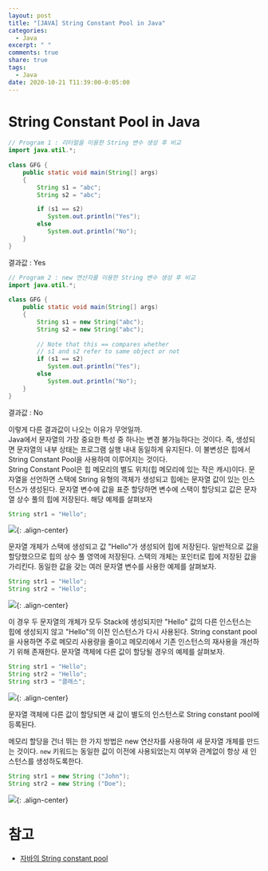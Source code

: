 ```yaml
---
layout: post
title: "[JAVA] String Constant Pool in Java"
categories:
  - Java
excerpt: " "
comments: true
share: true
tags:
  - Java
date: 2020-10-21 T11:39:00-0:05:00
---
```


# String Constant Pool in Java
```java
// Program 1 : 리터럴을 이용한 String 변수 생성 후 비교
import java.util.*; 
  
class GFG { 
    public static void main(String[] args) 
    { 
        String s1 = "abc"; 
        String s2 = "abc"; 

        if (s1 == s2) 
           System.out.println("Yes"); 
        else
           System.out.println("No"); 
    } 
} 
```
결과값 : Yes

```java
// Program 2 : new 연산자를 이용한 String 변수 생성 후 비교
import java.util.*; 
  
class GFG { 
    public static void main(String[] args) 
    { 
        String s1 = new String("abc"); 
        String s2 = new String("abc"); 
  
        // Note that this == compares whether 
        // s1 and s2 refer to same object or not 
        if (s1 == s2) 
           System.out.println("Yes"); 
        else
           System.out.println("No"); 
    } 
} 
```
결과값 : No<br>

이렇게 다른 결과값이 나오는 이유가 무엇일까.<br>
Java에서 문자열의 가장 중요한 특성 중 하나는 변경 불가능하다는 것이다. 즉, 생성되면 문자열의 내부 상태는 프로그램 실행 내내 동일하게 유지된다. 이 불변성은 힙에서 String Constant Pool을 사용하여 이루어지는 것이다.<br>
String Constant Pool은 힙 메모리의 별도 위치(힙 메모리에 있는 작은 캐시)이다. 문자열을 선언하면 스택에 String 유형의 객체가 생성되고 힙에는 문자열 값이 있는 인스턴스가 생성된다. 문자열 변수에 값을 표준 할당하면 변수에 스택이 할당되고 값은 문자열 상수 풀의 힙에 저장된다. 해당 예제를 살펴보자

```java
String str1 = "Hello";
```
![](https://kimmy100b.github.io/assets/images/java/string_pool_01.png){: .align-center}

문자열 개체가 스택에 생성되고 값 "Hello"가 생성되어 힙에 저장된다. 일반적으로 값을 할당했으므로 힙의 상수 풀 영역에 저장된다. 스택의 개체는 포인터로 힙에 저장된 값을 가리킨다. 동일한 값을 갖는 여러 문자열 변수를 사용한 예제를 살펴보자.

```java
String str1 = "Hello";
String str2 = "Hello";
```
![](https://kimmy100b.github.io/assets/images/java/string_pool_02.png){: .align-center}

이 경우 두 문자열의 개체가 모두 Stack에 생성되지만 "Hello" 값의 다른 인스턴스는 힙에 생성되지 않고 "Hello"의 이전 인스턴스가 다시 사용된다. String constant pool을 사용하면 주로 메모리 사용량을 줄이고 메모리에서 기존 인스턴스의 재사용을 개선하기 위해 존재한다. 문자열 객체에 다른 값이 할당될 경우의 예제를 살펴보자.

```java
String str1 = "Hello"; 
String str2 = "Hello"; 
String str3 = "클래스";
```

![](https://kimmy100b.github.io/assets/images/java/string_pool_03.png){: .align-center}

문자열 객체에 다른 값이 할당되면 새 값이 별도의 인스턴스로 String constant pool에 등록된다.<br>

메모리 할당을 건너 뛰는 한 가지 방법은 new 연산자를 사용하여 새 문자열 개체를 만드는 것이다. `new` 키워드는 동일한 값이 이전에 사용되었는지 여부와 관계없이 항상 새 인스턴스를 생성하도록한다. 

```java
String str1 = new String ("John"); 
String str2 = new String ("Doe");
```

![](https://kimmy100b.github.io/assets/images/java/string_pool_04.png){: .align-center}

# 참고
- [자바의 String constant pool](https://www.geeksforgeeks.org/string-constant-pool-in-java/)